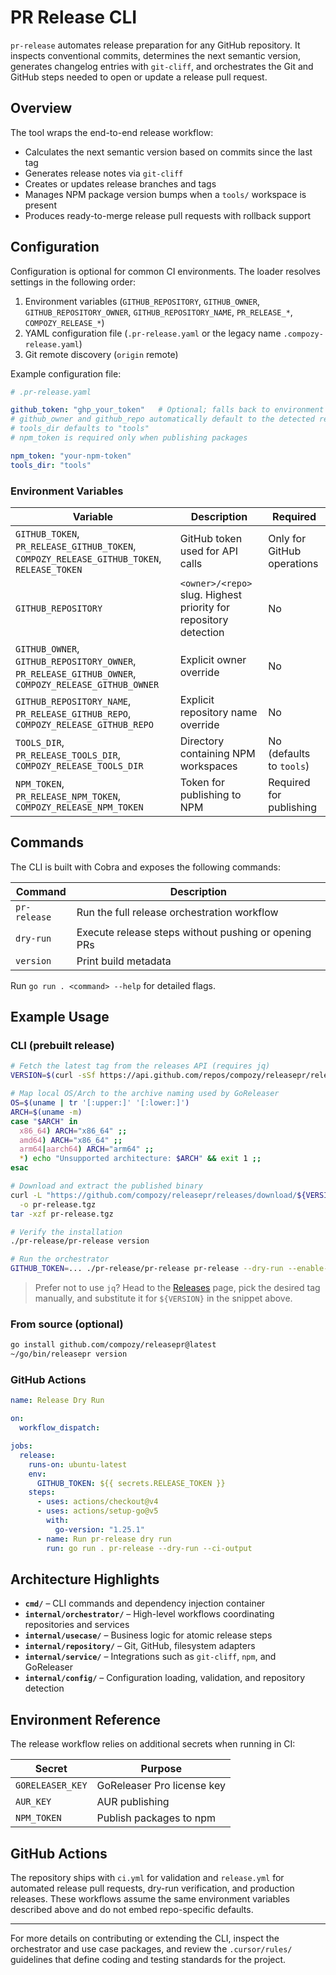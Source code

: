 # PR Release CLI

`pr-release` automates release preparation for any GitHub repository. It inspects conventional commits, determines the next semantic version, generates changelog entries with `git-cliff`, and orchestrates the Git and GitHub steps needed to open or update a release pull request.

## Overview

The tool wraps the end-to-end release workflow:

- Calculates the next semantic version based on commits since the last tag
- Generates release notes via `git-cliff`
- Creates or updates release branches and tags
- Manages NPM package version bumps when a `tools/` workspace is present
- Produces ready-to-merge release pull requests with rollback support

## Configuration

Configuration is optional for common CI environments. The loader resolves settings in the following order:

1. Environment variables (`GITHUB_REPOSITORY`, `GITHUB_OWNER`, `GITHUB_REPOSITORY_OWNER`, `GITHUB_REPOSITORY_NAME`, `PR_RELEASE_*`, `COMPOZY_RELEASE_*`)
2. YAML configuration file (`.pr-release.yaml` or the legacy name `.compozy-release.yaml`)
3. Git remote discovery (`origin` remote)

Example configuration file:

```yaml
# .pr-release.yaml

github_token: "ghp_your_token"   # Optional; falls back to environment variables
# github_owner and github_repo automatically default to the detected repository
# tools_dir defaults to "tools"
# npm_token is required only when publishing packages

npm_token: "your-npm-token"
tools_dir: "tools"
```

### Environment Variables

| Variable | Description | Required |
| --- | --- | --- |
| `GITHUB_TOKEN`, `PR_RELEASE_GITHUB_TOKEN`, `COMPOZY_RELEASE_GITHUB_TOKEN`, `RELEASE_TOKEN` | GitHub token used for API calls | Only for GitHub operations |
| `GITHUB_REPOSITORY` | `<owner>/<repo>` slug. Highest priority for repository detection | No |
| `GITHUB_OWNER`, `GITHUB_REPOSITORY_OWNER`, `PR_RELEASE_GITHUB_OWNER`, `COMPOZY_RELEASE_GITHUB_OWNER` | Explicit owner override | No |
| `GITHUB_REPOSITORY_NAME`, `PR_RELEASE_GITHUB_REPO`, `COMPOZY_RELEASE_GITHUB_REPO` | Explicit repository name override | No |
| `TOOLS_DIR`, `PR_RELEASE_TOOLS_DIR`, `COMPOZY_RELEASE_TOOLS_DIR` | Directory containing NPM workspaces | No (defaults to `tools`) |
| `NPM_TOKEN`, `PR_RELEASE_NPM_TOKEN`, `COMPOZY_RELEASE_NPM_TOKEN` | Token for publishing to NPM | Required for publishing |

## Commands

The CLI is built with Cobra and exposes the following commands:

| Command | Description |
| --- | --- |
| `pr-release` | Run the full release orchestration workflow |
| `dry-run` | Execute release steps without pushing or opening PRs |
| `version` | Print build metadata |

Run `go run . <command> --help` for detailed flags.

## Example Usage

### CLI (prebuilt release)

```bash
# Fetch the latest tag from the releases API (requires jq)
VERSION=$(curl -sSf https://api.github.com/repos/compozy/releasepr/releases/latest | jq -r .tag_name)

# Map local OS/Arch to the archive naming used by GoReleaser
OS=$(uname | tr '[:upper:]' '[:lower:]')
ARCH=$(uname -m)
case "$ARCH" in
  x86_64) ARCH="x86_64" ;;
  amd64) ARCH="x86_64" ;;
  arm64|aarch64) ARCH="arm64" ;;
  *) echo "Unsupported architecture: $ARCH" && exit 1 ;;
esac

# Download and extract the published binary
curl -L "https://github.com/compozy/releasepr/releases/download/${VERSION}/pr-release_${VERSION}_${OS}_${ARCH}.tar.gz" \
  -o pr-release.tgz
tar -xzf pr-release.tgz

# Verify the installation
./pr-release/pr-release version

# Run the orchestrator
GITHUB_TOKEN=... ./pr-release/pr-release pr-release --dry-run --enable-rollback
```

> Prefer not to use `jq`? Head to the [Releases](https://github.com/compozy/releasepr/releases) page,
> pick the desired tag manually, and substitute it for `${VERSION}` in the snippet above.

### From source (optional)

```bash
go install github.com/compozy/releasepr@latest
~/go/bin/releasepr version
```

### GitHub Actions

```yaml
name: Release Dry Run

on:
  workflow_dispatch:

jobs:
  release:
    runs-on: ubuntu-latest
    env:
      GITHUB_TOKEN: ${{ secrets.RELEASE_TOKEN }}
    steps:
      - uses: actions/checkout@v4
      - uses: actions/setup-go@v5
        with:
          go-version: "1.25.1"
      - name: Run pr-release dry run
        run: go run . pr-release --dry-run --ci-output
```

## Architecture Highlights

- **`cmd/`** – CLI commands and dependency injection container
- **`internal/orchestrator/`** – High-level workflows coordinating repositories and services
- **`internal/usecase/`** – Business logic for atomic release steps
- **`internal/repository/`** – Git, GitHub, filesystem adapters
- **`internal/service/`** – Integrations such as `git-cliff`, `npm`, and GoReleaser
- **`internal/config/`** – Configuration loading, validation, and repository detection

## Environment Reference

The release workflow relies on additional secrets when running in CI:

| Secret | Purpose |
| --- | --- |
| `GORELEASER_KEY` | GoReleaser Pro license key |
| `AUR_KEY` | AUR publishing |
| `NPM_TOKEN` | Publish packages to npm |

## GitHub Actions

The repository ships with `ci.yml` for validation and `release.yml` for automated release pull requests, dry-run verification, and production releases. These workflows assume the same environment variables described above and do not embed repo-specific defaults.

---

For more details on contributing or extending the CLI, inspect the orchestrator and use case packages, and review the `.cursor/rules/` guidelines that define coding and testing standards for the project.
